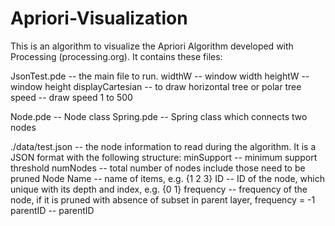 # Apriori-Visualization 
This is an algorithm to visualize the Apriori Algorithm developed with Processing (processing.org). It contains these files:

JsonTest.pde -- the main file to run. 
  widthW -- window width
  heightW -- window height
  displayCartesian -- to draw horizontal tree or polar tree
  speed -- draw speed 1 to 500
  
Node.pde -- Node class
Spring.pde -- Spring class which connects two nodes

./data/test.json -- the node information to read during the algorithm. It is a JSON format with the following structure:
  minSupport -- minimum support threshold
  numNodes -- total number of nodes include those need to be pruned
  Node
    Name -- name of items, e.g. {1 2 3}
    ID -- ID of the node, which unique with its depth and index, e.g. {0 1}
    frequency -- frequency of the node, if it is pruned with absence of subset in parent layer, frequency = -1
    parentID -- parentID
